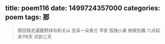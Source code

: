 title: poem116
date: 1499724357000
categories: poem
tags: 那
---
> 那回我走遍鹿野绿岛和关山
去采一朵香兰
早安
孤独小美
格致别趣
六点起床116天 迟到三天
